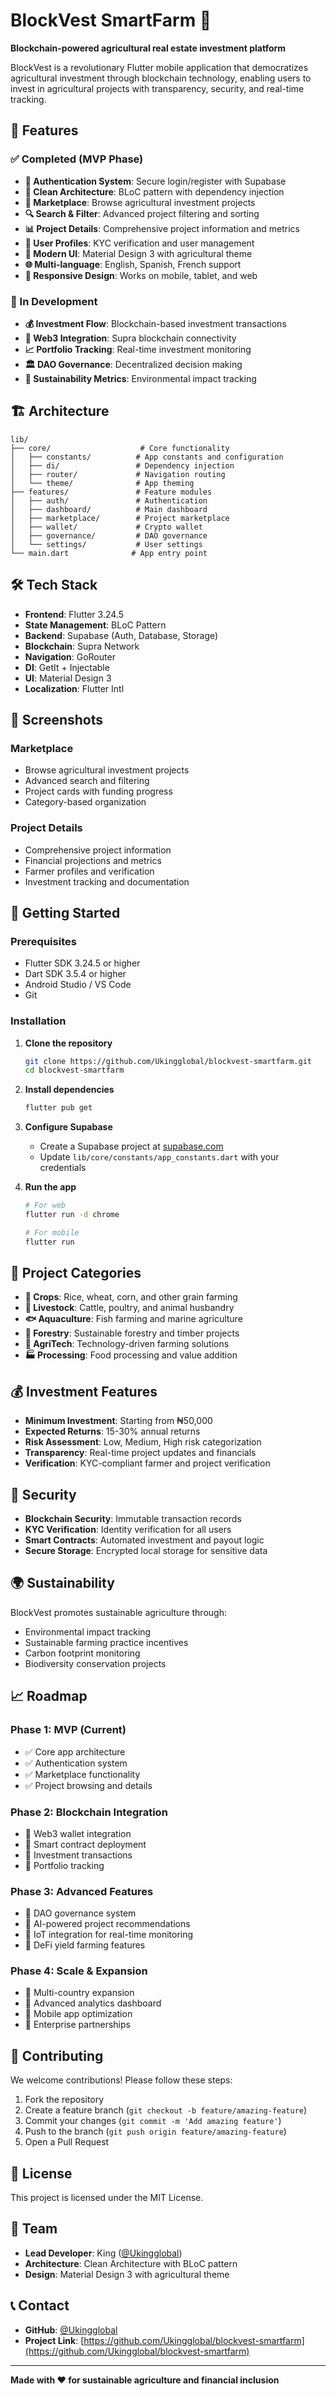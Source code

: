 # BlockVest SmartFarm 🌾

**Blockchain-powered agricultural real estate investment platform**

BlockVest is a revolutionary Flutter mobile application that democratizes agricultural investment through blockchain technology, enabling users to invest in agricultural projects with transparency, security, and real-time tracking.

## 🚀 Features

### ✅ Completed (MVP Phase)
- **🔐 Authentication System**: Secure login/register with Supabase
- **📱 Clean Architecture**: BLoC pattern with dependency injection
- **🏪 Marketplace**: Browse agricultural investment projects
- **🔍 Search & Filter**: Advanced project filtering and sorting
- **📊 Project Details**: Comprehensive project information and metrics
- **👤 User Profiles**: KYC verification and user management
- **🎨 Modern UI**: Material Design 3 with agricultural theme
- **🌐 Multi-language**: English, Spanish, French support
- **📱 Responsive Design**: Works on mobile, tablet, and web

### 🚧 In Development
- **💰 Investment Flow**: Blockchain-based investment transactions
- **🔗 Web3 Integration**: Supra blockchain connectivity
- **📈 Portfolio Tracking**: Real-time investment monitoring
- **🏛️ DAO Governance**: Decentralized decision making
- **🌱 Sustainability Metrics**: Environmental impact tracking

## 🏗️ Architecture

```
lib/
├── core/                    # Core functionality
│   ├── constants/          # App constants and configuration
│   ├── di/                 # Dependency injection
│   ├── router/             # Navigation routing
│   └── theme/              # App theming
├── features/               # Feature modules
│   ├── auth/               # Authentication
│   ├── dashboard/          # Main dashboard
│   ├── marketplace/        # Project marketplace
│   ├── wallet/             # Crypto wallet
│   ├── governance/         # DAO governance
│   └── settings/           # User settings
└── main.dart              # App entry point
```

## 🛠️ Tech Stack

- **Frontend**: Flutter 3.24.5
- **State Management**: BLoC Pattern
- **Backend**: Supabase (Auth, Database, Storage)
- **Blockchain**: Supra Network
- **Navigation**: GoRouter
- **DI**: GetIt + Injectable
- **UI**: Material Design 3
- **Localization**: Flutter Intl

## 📱 Screenshots

### Marketplace
- Browse agricultural investment projects
- Advanced search and filtering
- Project cards with funding progress
- Category-based organization

### Project Details
- Comprehensive project information
- Financial projections and metrics
- Farmer profiles and verification
- Investment tracking and documentation

## 🚀 Getting Started

### Prerequisites
- Flutter SDK 3.24.5 or higher
- Dart SDK 3.5.4 or higher
- Android Studio / VS Code
- Git

### Installation

1. **Clone the repository**
   ```bash
   git clone https://github.com/Ukingglobal/blockvest-smartfarm.git
   cd blockvest-smartfarm
   ```

2. **Install dependencies**
   ```bash
   flutter pub get
   ```

3. **Configure Supabase**
   - Create a Supabase project at [supabase.com](https://supabase.com)
   - Update `lib/core/constants/app_constants.dart` with your credentials

4. **Run the app**
   ```bash
   # For web
   flutter run -d chrome

   # For mobile
   flutter run
   ```

## 🌱 Project Categories

- **🌾 Crops**: Rice, wheat, corn, and other grain farming
- **🐄 Livestock**: Cattle, poultry, and animal husbandry
- **🐟 Aquaculture**: Fish farming and marine agriculture
- **🌳 Forestry**: Sustainable forestry and timber projects
- **🔬 AgriTech**: Technology-driven farming solutions
- **🏭 Processing**: Food processing and value addition

## 💰 Investment Features

- **Minimum Investment**: Starting from ₦50,000
- **Expected Returns**: 15-30% annual returns
- **Risk Assessment**: Low, Medium, High risk categorization
- **Transparency**: Real-time project updates and financials
- **Verification**: KYC-compliant farmer and project verification

## 🔐 Security

- **Blockchain Security**: Immutable transaction records
- **KYC Verification**: Identity verification for all users
- **Smart Contracts**: Automated investment and payout logic
- **Secure Storage**: Encrypted local storage for sensitive data

## 🌍 Sustainability

BlockVest promotes sustainable agriculture through:
- Environmental impact tracking
- Sustainable farming practice incentives
- Carbon footprint monitoring
- Biodiversity conservation projects

## 📈 Roadmap

### Phase 1: MVP (Current)
- ✅ Core app architecture
- ✅ Authentication system
- ✅ Marketplace functionality
- ✅ Project browsing and details

### Phase 2: Blockchain Integration
- 🚧 Web3 wallet integration
- 🚧 Smart contract deployment
- 🚧 Investment transactions
- 🚧 Portfolio tracking

### Phase 3: Advanced Features
- 📅 DAO governance system
- 📅 AI-powered project recommendations
- 📅 IoT integration for real-time monitoring
- 📅 DeFi yield farming features

### Phase 4: Scale & Expansion
- 📅 Multi-country expansion
- 📅 Advanced analytics dashboard
- 📅 Mobile app optimization
- 📅 Enterprise partnerships

## 🤝 Contributing

We welcome contributions! Please follow these steps:

1. Fork the repository
2. Create a feature branch (`git checkout -b feature/amazing-feature`)
3. Commit your changes (`git commit -m 'Add amazing feature'`)
4. Push to the branch (`git push origin feature/amazing-feature`)
5. Open a Pull Request

## 📄 License

This project is licensed under the MIT License.

## 👥 Team

- **Lead Developer**: King ([@Ukingglobal](https://github.com/Ukingglobal))
- **Architecture**: Clean Architecture with BLoC pattern
- **Design**: Material Design 3 with agricultural theme

## 📞 Contact

- **GitHub**: [@Ukingglobal](https://github.com/Ukingglobal)
- **Project Link**: [https://github.com/Ukingglobal/blockvest-smartfarm](https://github.com/Ukingglobal/blockvest-smartfarm)

---

**Made with ❤️ for sustainable agriculture and financial inclusion**
